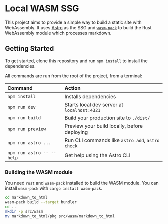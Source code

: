 # Local WASM SSG

This project aims to provide a simple way to build a static site with WebAssembly. It uses [Astro](https://astro.build) as the SSG and [`wasm-pack`](https://rustwasm.github.io/wasm-pack/) to build the Rust WebAssembly module which processes markdown.

## Getting Started

To get started, clone this repository and run `npm install` to install the dependencies.

All commands are run from the root of the project, from a terminal:

| Command                   | Action                                           |
| :------------------------ | :----------------------------------------------- |
| `npm install`             | Installs dependencies                            |
| `npm run dev`             | Starts local dev server at `localhost:4321`      |
| `npm run build`           | Build your production site to `./dist/`          |
| `npm run preview`         | Preview your build locally, before deploying     |
| `npm run astro ...`       | Run CLI commands like `astro add`, `astro check` |
| `npm run astro -- --help` | Get help using the Astro CLI                     |

### Building the WASM module

You need `rust` and `wasm-pack` installed to build the WASM module. You can install `wasm-pack` with `cargo install wasm-pack`.

```sh
cd markdown_to_html
wasm-pack build --target bundler
cd ..
mkdir -p src/wasm
mv markdown_to_html/pkg src/wasm/markdown_to_html
```
